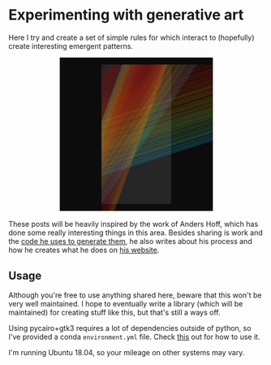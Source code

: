 # Experimenting with generative art

Here I try and create a set of simple rules for which interact to (hopefully) create interesting emergent patterns.

<p align="center">
<img src="publish/1k/20181111-211236-040318-eed9ed1-e299eb4.png" width="60%">
</p>

These posts will be heavily inspired by the work of Anders Hoff, which has done some really interesting things in this area. Besides sharing is work and the [code he uses to generate them](https://github.com/inconvergent), he also writes about his process and how he creates what he does on [his website](https://inconvergent.net).

## Usage

Although you're free to use anything shared here, beware that this won't be very well maintained. I hope to eventually write a library (which will be maintained) for creating stuff like this, but that's still a ways off.

Using pycairo+gtk3 requires a lot of dependencies outside of python, so I've provided a conda `environment.yml` file. Check [this](https://conda.io/docs/user-guide/tasks/manage-environments.html#sharing-an-environment) out for how to use it.

I'm running Ubuntu 18.04, so your mileage on other systems may vary.
